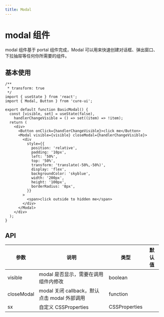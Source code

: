 ```yaml
---
title: Modal
---
```


# modal 组件

modal 组件基于 portal 组件完成，Modal 可以用来快速创建对话框、弹出窗口、下拉抽屉等任何你所需要的组件。

## 基本使用

```tsx
/**
 * transform: true
 */
import { useState } from 'react';
import { Modal, Button } from 'cure-ui';

export default function BasicModal() {
  const [visible, set] = useState(false),
    handlerChangeVisible = () => set((item) => !item);
  return (
    <div>
      <Button onClick={handlerChangeVisible}>click me</Button>
      <Modal visible={visible} closeModal={handlerChangeVisible}>
        <div
          style={{
            position: 'relative',
            padding: '10px',
            left: '50%',
            top: '50%',
            transform: 'translate(-50%,-50%)',
            display: 'flex',
            backgroundColor: 'skyblue',
            width: '200px',
            height: '100px',
            borderRadius: '8px',
          }}
        >
          <span>click outside to hidden me</span>
        </div>
      </Modal>
    </div>
  );
}
```

## API

| 参数       | 说明                                         | 类型          | 默认值 |
| ---------- | -------------------------------------------- | ------------- | ------ |
| visible    | modal 是否显示，需要在调用组件内修改         | boolean       |        |
| closeModal | modal 关闭 callback，默认点击 modal 外部调用 | function      |        |
| sx         | 自定义 CSSProperties                         | CSSProperties |        |
